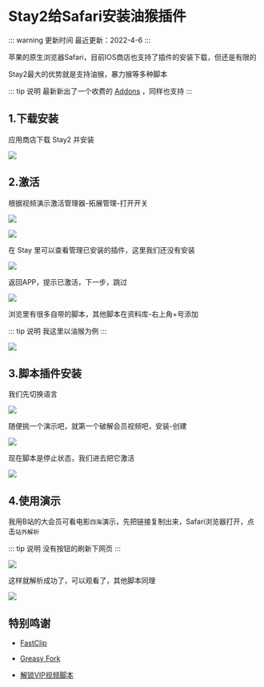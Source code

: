 # Stay2给Safari安装油猴插件

::: warning 更新时间
最近更新：2022-4-6
:::

苹果的原生浏览器Safari，目前IOS商店也支持了插件的安装下载，但还是有限的

Stay2最大的优势就是支持油猴，暴力猴等多种脚本

::: tip 说明
最新新出了一个收费的 [Addons](https://apps.apple.com/cn/app/id6446811843) ，同样也支持
:::


## 1.下载安装

应用商店下载 Stay2 并安装

![](./stay2-01.png)



## 2.激活

根据视频演示激活管理器-拓展管理-打开开关

![](./stay2-02.png)

![](./stay2-03.png)


在 Stay 里可以查看管理已安装的插件，这里我们还没有安装

![](./stay2-04.png)


返回APP，提示已激活，下一步，跳过

![](./stay2-05.png)

浏览里有很多自带的脚本，其他脚本在资料库-右上角+号添加

::: tip 说明
我这里以油猴为例
:::

![](./stay2-06.png)





## 3.脚本插件安装



我们先切换语言

![](./stay2-07.png)


随便挑一个演示吧，就第一个破解会员视频吧，安装-创建

![](./stay2-08.png)


现在脚本是停止状态，我们进去把它激活

![](./stay2-09.png)





## 4.使用演示



我用B站的大会员可看电影`四海`演示，先把链接复制出来，Safari浏览器打开，点击`站外解析`

::: tip 说明
没有按钮的刷新下网页
:::

![](./stay2-10.png)

这样就解析成功了，可以观看了，其他脚本同理


![](./stay2-11.png)





## 特别鸣谢

* [FastClip](https://fastclip.app/)

* [Greasy Fork](https://greasyfork.org/zh-CN)

* [解锁VIP视频脚本](https://greasyfork.org/zh-CN/scripts/418804)
